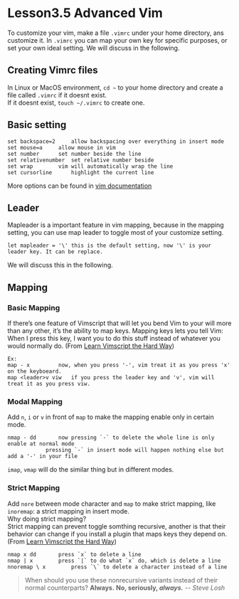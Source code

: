 # Lesson3.5 Advanced Vim
To customize your vim, make a file `.vimrc` under your home directory, ans customize it. 
In `.vimrc` you can map your own key for specific purposes, or set your own ideal setting. We will discuss in the following.  

## Creating Vimrc files
In Linux or MacOS environment, `cd ~` to your home directory and create a file called `.vimrc` if it doesnt exist.  
If it doesnt exist, `touch ~/.vimrc` to create one.  

## Basic setting
```
set backspace=2		allow backspacing over everything in insert mode
set mouse=a		allow mouse in vim
set number		set number beside the line
set relativenumber 	set relative number beside
set wrap 		vim will automatically wrap the line
set cursorline		highlight the current line
```
More options can be found in [vim documentation](https://www.vim.org/docs.php)

## Leader 
Mapleader is a important feature in vim mapping, because in the mapping setting, you can use map leader to toggle most of your customize setting.  
```
let mapleader = '\'	this is the default setting, now '\' is your leader key. It can be replace.  
```
We will discuss this in the following.  

## Mapping
### Basic Mapping
If there’s one feature of Vimscript that will let you bend Vim to your will more than any other, it’s the ability to map keys. Mapping keys lets you tell Vim:
When I press this key, I want you to do this stuff instead of whatever you would normally do.
(From [Learn Vimscript the Hard Way](https://learnvimscriptthehardway.stevelosh.com))
```
Ex: 
map - x			now, when you press '-', vim treat it as you press 'x' on the keyboeard.  
map <leader>v viw	if you press the leader key and 'v', vim will treat it as you press viw. 
```

### Modal Mapping 
Add `n`, `i` or `v` in front of `map` to make the mapping enable only in certain mode.  
```
nmap - dd		now pressing `-` to delete the whole line is only enable at normal mode
			pressing `-` in insert mode will happen nothing else but add a '-' in your file
```
`imap`, `vmap` will do the similar thing but in different modes.  

### Strict Mapping
Add `nore` between mode character and `map` to make strict mapping, like `inoremap`: a strict mapping in insert mode.  
Why doing strict mapping?  
Strict mapping can prevent toggle somthing recursive, another is that their behavior can change if you install a plugin that maps keys they depend on. (From [Learn Vimscript the Hard Way](https://learnvimscriptthehardway.stevelosh.com))
```
nmap x dd 		press `x` to delete a line 
nmap | x		press `|` to do what `x` do, which is delete a line 
nnoremap \ x 		press `\` to delete a character instead of a line 
```
> When should you use these nonrecursive variants instead of their normal counterparts?
> __Always.__
> __No, seriously, *always.*__
> -- *Steve Losh*	
